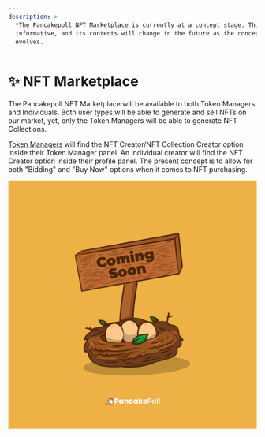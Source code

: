 ```yaml
---
description: >-
  *The Pancakepoll NFT Marketplace is currently at a concept stage. This page is
  informative, and its contents will change in the future as the concept
  evolves.
---
```


# ✨ NFT Marketplace

The Pancakepoll NFT Marketplace will be available to both Token Managers and Individuals. Both user types will be able to generate and sell NFTs on our market, yet, only the Token Managers will be able to generate NFT Collections.&#x20;

[Token Managers](swap-integration-with-major-dex.md) will find the NFT Creator/NFT Collection Creator option inside their Token Manager panel. An individual creator will find the NFT Creator option inside their profile panel. The present concept is to allow for both "Bidding" and "Buy Now" options when it comes to NFT purchasing.

![](<../.gitbook/assets/PANCAKEPOLL-COMING-SOON (1).png>)
